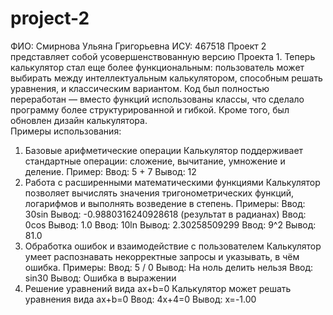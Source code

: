 # project-2
ФИО: Cмирнова Ульяна Григорьевна 
ИСУ: 467518
Проект 2 представляет собой усовершенствованную версию Проекта 1. Теперь калькулятор стал еще более функциональным: пользователь может выбирать между интеллектуальным калькулятором, способным решать уравнения, и классическим вариантом. Код был полностью переработан — вместо функций использованы классы, что сделало программу более структурированной и гибкой. Кроме того, был обновлен дизайн калькулятора. <br>
Примеры использования: 
1. Базовые арифметические операции
Калькулятор поддерживает стандартные операции: сложение, вычитание, умножение и деление.
Пример:
Ввод: 5 + 7
Вывод: 12
2. Работа с расширенными математическими функциями
Калькулятор позволяет вычислять значения тригонометрических функций, логарифмов и выполнять возведение в степень.
Примеры:
Ввод: 30sin
Вывод: -0.9880316240928618 (результат в радианах)
Ввод: 0cos
Вывод: 1.0
Ввод: 10ln
Вывод: 2.30258509299
Ввод: 9^2
Вывод: 81.0
3. Обработка ошибок и взаимодействие с пользователем
Калькулятор умеет распознавать некорректные запросы и указывать, в чём ошибка.
Примеры:
Ввод: 5 / 0
Вывод: На ноль делить нельзя
Ввод: sin30
Вывод: Ошибка в выражении
4. Решение уравнений вида ax+b=0
Калькулятор может решать уравнения вида ax+b=0
Ввод: 4x+4=0
Вывод: x=-1.00
